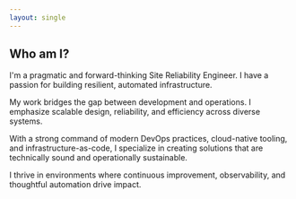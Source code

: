 ```yaml
---
layout: single
---
```


<div class="hero">
  <h2 class="hero-subtitle">Who am I?</h2>
  <p class="hero-intro">
<p>I'm a pragmatic and forward-thinking Site Reliability Engineer. I have a passion for building resilient, automated infrastructure.</p>

<p>My work bridges the gap between development and operations. I emphasize scalable design, reliability, and efficiency across diverse systems.</p>

<p>With a strong command of modern DevOps practices, cloud-native tooling, and infrastructure-as-code, I specialize in creating solutions that are technically sound and operationally sustainable.</p>

<p>I thrive in environments where continuous improvement, observability, and thoughtful automation drive impact.</p>
  </p>
</div>
